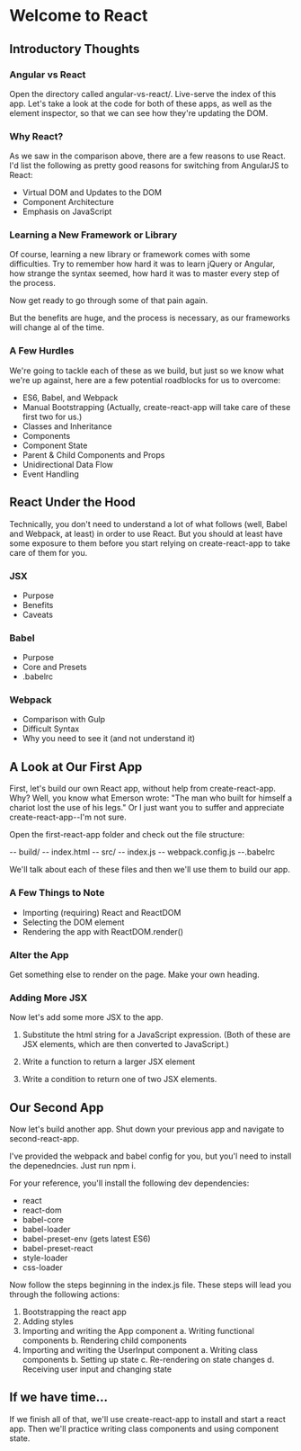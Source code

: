 # Welcome to React

## Introductory Thoughts
### Angular vs React
Open the directory called angular-vs-react/. Live-serve the index of this app. Let's take a look at the code for both of these apps, as well as the element inspector, so that we can see how they're updating the DOM. 

### Why React?
As we saw in the comparison above, there are a few reasons to use React. I'd list the following as pretty good reasons for switching from AngularJS to React: 
- Virtual DOM and Updates to the DOM
- Component Architecture
- Emphasis on JavaScript

### Learning a New Framework or Library
Of course, learning a new library or framework comes with some difficulties. Try to remember how hard it was to learn jQuery or Angular, how strange the syntax seemed, how hard it was to master every step of the process. 

Now get ready to go through some of that pain again.

But the benefits are huge, and the process is necessary, as our frameworks will change al of the time. 


### A Few Hurdles
We're going to tackle each of these as we build, but just so we know what we're up against, here are a few potential roadblocks for us to overcome: 
- ES6, Babel, and Webpack
- Manual Bootstrapping
(Actually, create-react-app will take care of these first two for us.)
- Classes and Inheritance
- Components
- Component State
- Parent & Child Components and Props
- Unidirectional Data Flow
- Event Handling

## React Under the Hood
Technically, you don't need to understand a lot of what follows (well, Babel and Webpack, at least) in order to use React. But you should at least have some exposure to them before you start relying on create-react-app to take care of them for you. 

### JSX
- Purpose
- Benefits
- Caveats

### Babel
- Purpose
- Core and Presets
- .babelrc

### Webpack
- Comparison with Gulp
- Difficult Syntax
- Why you need to see it (and not understand it)

## A Look at Our First App
First, let's build our own React app, without help from create-react-app. Why? Well, you know what Emerson wrote: "The man who built for himself a chariot lost the use of his legs." Or I just want you to suffer and appreciate create-react-app--I'm not sure. 

Open the first-react-app folder and check out the  file structure:

-- build/
  -- index.html
-- src/
  -- index.js
-- webpack.config.js
--.babelrc

We'll talk about each of these files and then we'll use them to build our app.

### A Few Things to Note
- Importing (requiring) React and ReactDOM
- Selecting the DOM element
- Rendering the app with ReactDOM.render()

### Alter the App
Get something else to render on the page. Make your own heading.

### Adding More JSX
Now let's add some more JSX to the app. 
1. Substitute the html string for a JavaScript expression. (Both of these are JSX elements, which are then converted to JavaScript.)

2. Write a function to return a larger JSX element 

3. Write a condition to return one of two JSX elements. 

## Our Second App
Now let's build another app. Shut down your previous app and navigate to second-react-app. 

I've provided the webpack and babel config for you, but you'l need to install the depenedncies. Just run npm i. 

For your reference, you'll install the following dev dependencies: 
- react
- react-dom
- babel-core
- babel-loader
- babel-preset-env (gets latest ES6)
- babel-preset-react
- style-loader
- css-loader

Now follow the steps beginning in the index.js file. These steps will lead you through the following actions:

1. Bootstrapping the react app
2. Adding styles
3. Importing and writing the App component
   a. Writing functional components
   b. Rendering child components
4. Importing and writing the UserInput component      a. Writing class components
   b. Setting up state
   c. Re-rendering on state changes
   d. Receiving user input and changing state

## If we have time...
If we finish all of that, we'll use create-react-app to install and start a react app. Then we'll practice writing class components and using component state. 